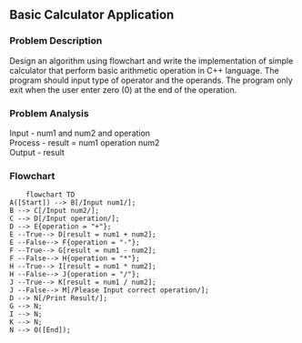 ## Basic Calculator Application
### Problem Description
Design an algorithm using flowchart and write the implementation of
simple calculator that perform basic arithmetic operation in C++
language. The program should input type of operator and the
operands. The program only exit when the user enter zero (0) at the
end of the operation. <br />

### Problem Analysis
Input - num1 and num2 and operation <br />
Process - result = num1 operation num2 <br />
Output - result <br />

### Flowchart
```mermaid
    flowchart TD
A([Start]) --> B[/Input num1/];
B --> C[/Input num2/];
C --> D[/Input operation/];
D --> E{operation = "+"};
E --True--> D[result = num1 + num2];
E --False--> F{operation = "-"};
F --True--> G[result = num1 - num2];
F --False--> H{operation = "*"};
H --True--> I[result = num1 * num2];
H --False--> J{operation = "/"};
J --True--> K[result = num1 / num2];
J --False--> M[/Please Input correct operation/];
D --> N[/Print Result/];
G --> N;
I --> N;
K --> N;
N --> O([End]);
```